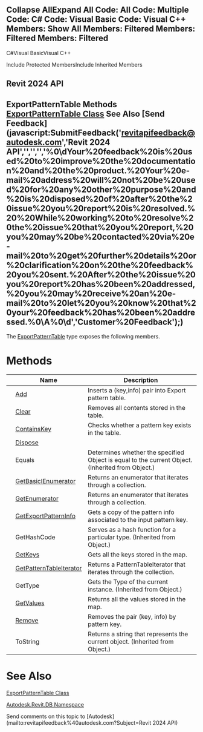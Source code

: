﻿

Collapse AllExpand All Code: All Code: Multiple Code: C# Code: Visual Basic Code: Visual C++  Members: Show All Members: Filtered Members: Filtered Members: Filtered   
---  
  
C#Visual BasicVisual C++

Include Protected MembersInclude Inherited Members

Revit 2024 API  
---  
ExportPatternTable Methods  
[ExportPatternTable Class](3e87bc0e-e04b-f76a-2b06-82e951b5aec2.md) See Also [Send Feedback](javascript:SubmitFeedback\('revitapifeedback@autodesk.com','Revit 2024 API','','','','%0\\dYour%20feedback%20is%20used%20to%20improve%20the%20documentation%20and%20the%20product.%20Your%20e-mail%20address%20will%20not%20be%20used%20for%20any%20other%20purpose%20and%20is%20disposed%20of%20after%20the%20issue%20you%20report%20is%20resolved.%20%20While%20working%20to%20resolve%20the%20issue%20that%20you%20report,%20you%20may%20be%20contacted%20via%20e-mail%20to%20get%20further%20details%20or%20clarification%20on%20the%20feedback%20you%20sent.%20After%20the%20issue%20you%20report%20has%20been%20addressed,%20you%20may%20receive%20an%20e-mail%20to%20let%20you%20know%20that%20your%20feedback%20has%20been%20addressed.%0\\A%0\\d','Customer%20Feedback'\);)  
---  
  
The [ExportPatternTable](3e87bc0e-e04b-f76a-2b06-82e951b5aec2.md) type exposes the following members.

# Methods

|  | Name | Description |
| --- | --- | --- |
|  | [Add](8a71a857-2cd3-cac3-40da-fbdca6e6bf27.md) | Inserts a (key,info) pair into Export pattern table. |
|  | [Clear](88759463-1d12-1747-b55e-13221d0b7f88.md) | Removes all contents stored in the table. |
|  | [ContainsKey](9a61fb42-6631-3d3c-029d-fe519b922379.md) | Checks whether a pattern key exists in the table. |
|  | [Dispose](f346e6ab-abef-f680-fe84-db23b9452057.md) |  |
|  | Equals | Determines whether the specified Object is equal to the current Object. (Inherited from Object.) |
|  | [GetBasicIEnumerator](1ac62d1b-f9cd-39c4-cc04-1527c315e4a8.md) | Returns an enumerator that iterates through a collection. |
|  | [GetEnumerator](839b25c2-d7a9-5fd4-9648-1c6c8efbaff7.md) | Returns an enumerator that iterates through a collection. |
|  | [GetExportPatternInfo](8924d166-56f7-72a0-b4f7-ccd7aa6dc172.md) | Gets a copy of the pattern info associated to the input pattern key. |
|  | GetHashCode | Serves as a hash function for a particular type.  (Inherited from Object.) |
|  | [GetKeys](d628e834-83cf-fda4-b08d-dc94c65525ea.md) | Gets all the keys stored in the map. |
|  | [GetPatternTableIterator](aff366de-86aa-a46a-06fd-38aa7ca0ed77.md) | Returns a PatternTableIterator that iterates through the collection. |
|  | GetType | Gets the Type of the current instance. (Inherited from Object.) |
|  | [GetValues](0b4b428c-3f6f-98a3-298d-195d6a1bab24.md) | Returns all the values stored in the map. |
|  | [Remove](c154bdf0-be4a-b261-c7e9-e2a08db02e48.md) | Removes the pair (key, info) by pattern key. |
|  | ToString | Returns a string that represents the current object. (Inherited from Object.) |
  
# See Also

[ExportPatternTable Class](3e87bc0e-e04b-f76a-2b06-82e951b5aec2.md)

[Autodesk.Revit.DB Namespace](87546ba7-461b-c646-cbb1-2cb8f5bff8b2.md)

Send comments on this topic to [Autodesk](mailto:revitapifeedback%40autodesk.com?Subject=Revit 2024 API)